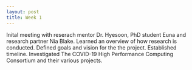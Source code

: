 ```yaml
---
layout: post
title: Week 1
---
```


Inital meeting with reserach mentor Dr. Hyesoon, PhD student Euna and research partner Nia Blake.
Learned an overview of how research is conducted.
Defined goals and vision for the the project.
Established timeline.
Investigated The COVID-19 High Performance Computing Consortium and their various projects.
